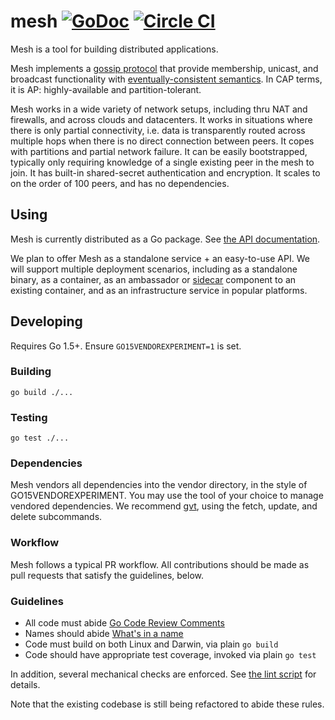 # mesh [![GoDoc](https://godoc.org/github.com/weaveworks/mesh?status.svg)](https://godoc.org/github.com/weaveworks/mesh) [![Circle CI](https://circleci.com/gh/weaveworks/mesh.svg?style=svg)](https://circleci.com/gh/weaveworks/mesh)

Mesh is a tool for building distributed applications.

Mesh implements a [gossip protocol](https://en.wikipedia.org/wiki/Gossip_protocol)
that provide membership, unicast, and broadcast functionality
with [eventually-consistent semantics](https://en.wikipedia.org/wiki/Eventual_consistency).
In CAP terms, it is AP: highly-available and partition-tolerant.

Mesh works in a wide variety of network setups, including thru NAT and firewalls, and across clouds and datacenters.
It works in situations where there is only partial connectivity,
 i.e. data is transparently routed across multiple hops when there is no direct connection between peers.
It copes with partitions and partial network failure.
It can be easily bootstrapped, typically only requiring knowledge of a single existing peer in the mesh to join.
It has built-in shared-secret authentication and encryption.
It scales to on the order of 100 peers, and has no dependencies.

## Using

Mesh is currently distributed as a Go package.
See [the API documentation](https://godoc.org/github.com/weaveworks/mesh).

We plan to offer Mesh as a standalone service + an easy-to-use API.
We will support multiple deployment scenarios, including
 as a standalone binary,
 as a container,
 as an ambassador or [sidecar](http://blog.kubernetes.io/2015/06/the-distributed-system-toolkit-patterns.html) component to an existing container,
 and as an infrastructure service in popular platforms.

## Developing

Requires Go 1.5+. Ensure `GO15VENDOREXPERIMENT=1` is set.

### Building

`go build ./...`

### Testing

`go test ./...`

### Dependencies

Mesh vendors all dependencies into the vendor directory, in the style of GO15VENDOREXPERIMENT.
You may use the tool of your choice to manage vendored dependencies.
We recommend [gvt](https://github.com/filosottile/gvt), using the fetch, update, and delete subcommands.

### Workflow

Mesh follows a typical PR workflow.
All contributions should be made as pull requests that satisfy the guidelines, below.

### Guidelines

- All code must abide [Go Code Review Comments](https://github.com/golang/go/wiki/CodeReviewComments)
- Names should abide [What's in a name](https://talks.golang.org/2014/names.slide#1)
- Code must build on both Linux and Darwin, via plain `go build`
- Code should have appropriate test coverage, invoked via plain `go test`

In addition, several mechanical checks are enforced.
See [the lint script](/lint) for details.

Note that the existing codebase is still being refactored to abide these rules.

